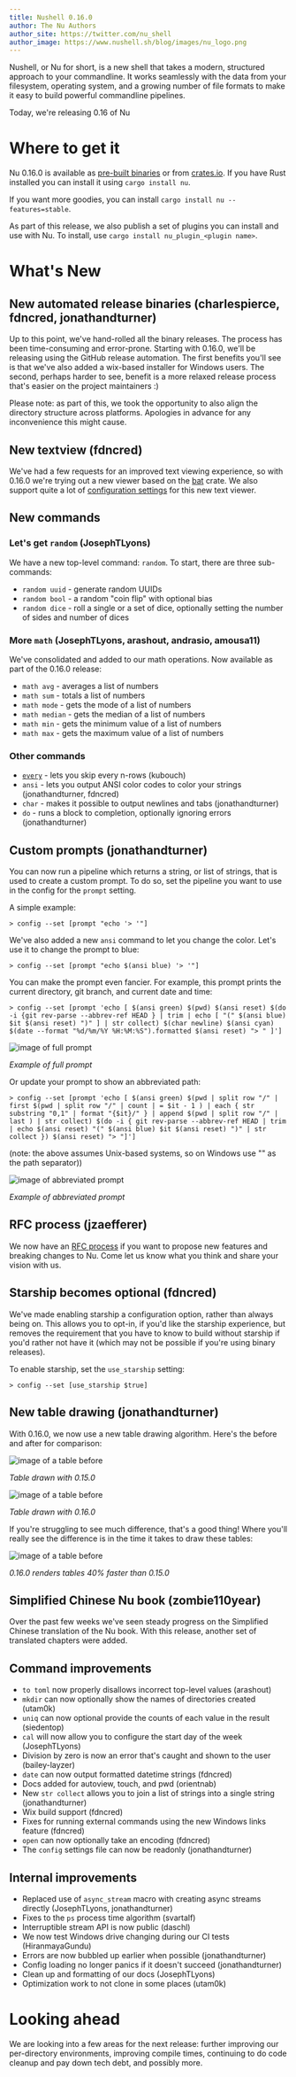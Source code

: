 ```yaml
---
title: Nushell 0.16.0
author: The Nu Authors
author_site: https://twitter.com/nu_shell
author_image: https://www.nushell.sh/blog/images/nu_logo.png
---
```


Nushell, or Nu for short, is a new shell that takes a modern, structured approach to your commandline. It works seamlessly with the data from your filesystem, operating system, and a growing number of file formats to make it easy to build powerful commandline pipelines.

Today, we're releasing 0.16 of Nu 

# Where to get it

Nu 0.16.0 is available as [pre-built binaries](https://github.com/nushell/nushell/releases/tag/0.16.0) or from [crates.io](https://crates.io/crates/nu). If you have Rust installed you can install it using `cargo install nu`.

If you want more goodies, you can install `cargo install nu --features=stable`.

As part of this release, we also publish a set of plugins you can install and use with Nu. To install, use `cargo install nu_plugin_<plugin name>`.

# What's New

## New automated release binaries (charlespierce, fdncred, jonathandturner)

Up to this point, we've hand-rolled all the binary releases. The process has been time-consuming and error-prone. Starting with 0.16.0, we'll be releasing using the GitHub release automation. The first benefits you'll see is that we've also added a wix-based installer for Windows users. The second, perhaps harder to see, benefit is a more relaxed release process that's easier on the project maintainers :)

Please note: as part of this, we took the opportunity to also align the directory structure across platforms. Apologies in advance for any inconvenience this might cause.

## New textview (fdncred)

We've had a few requests for an improved text viewing experience, so with 0.16.0 we're trying out a new viewer based on the [bat](https://crates.io/crates/bat) crate. We also support quite a lot of [configuration settings](https://github.com/nushell/nushell/pull/2010) for this new text viewer.

## New commands

### Let's get `random` (JosephTLyons)

We have a new top-level command: `random`. To start, there are three sub-commands:

* `random uuid` - generate random UUIDs
* `random bool` - a random "coin flip" with optional bias
* `random dice` - roll a single or a set of dice, optionally setting the number of sides and number of dices

### More `math` (JosephTLyons, arashout, andrasio, amousa11)

We've consolidated and added to our math operations. Now available as part of the 0.16.0 release:

* `math avg` - averages a list of numbers
* `math sum` - totals a list of numbers
* `math mode` - gets the mode of a list of numbers
* `math median` - gets the median of a list of numbers
* `math min` - gets the minimum value of a list of numbers
* `math max` - gets the maximum value of a list of numbers

### Other commands

* [`every`](https://github.com/nushell/nushell/pull/1992) - lets you skip every n-rows (kubouch)
* `ansi` - lets you output ANSI color codes to color your strings (jonathandturner, fdncred)
* `char` - makes it possible to output newlines and tabs (jonathandturner)
* `do` - runs a block to completion, optionally ignoring errors (jonathandturner)

## Custom prompts (jonathandturner)

You can now run a pipeline which returns a string, or list of strings, that is used to create a custom prompt. To do so, set the pipeline you want to use in the config for the `prompt` setting.

A simple example:

```
> config --set [prompt "echo '> '"]
```

We've also added a new `ansi` command to let you change the color. Let's use it to change the prompt to blue:

```
> config --set [prompt "echo $(ansi blue) '> '"]
```

You can make the prompt even fancier. For example, this prompt prints the current directory, git branch, and current date and time:

```
> config --set [prompt 'echo [ $(ansi green) $(pwd) $(ansi reset) $(do -i {git rev-parse --abbrev-ref HEAD } | trim | echo [ "(" $(ansi blue) $it $(ansi reset) ")" ] | str collect) $(char newline) $(ansi cyan) $(date --format "%d/%m/%Y %H:%M:%S").formatted $(ansi reset) "> " ]']
```

![image of full prompt](https://www.nushell.sh/blog/images/0_16_0_prompt_3.png)

*Example of full prompt*

Or update your prompt to show an abbreviated path:

```
> config --set [prompt 'echo [ $(ansi green) $(pwd | split row "/" | first $(pwd | split row "/" | count | = $it - 1 ) | each { str substring "0,1" | format "{$it}/" } | append $(pwd | split row "/" | last ) | str collect) $(do -i { git rev-parse --abbrev-ref HEAD | trim | echo $(ansi reset) "(" $(ansi blue) $it $(ansi reset) ")" | str collect }) $(ansi reset) "> "]']
```

(note: the above assumes Unix-based systems, so on Windows use "\" as the path separator))

![image of abbreviated prompt](https://www.nushell.sh/blog/images/0_16_0_prompt_4.png)

*Example of abbreviated prompt*

## RFC process (jzaefferer)

We now have an [RFC process](https://github.com/nushell/rfcs) if you want to propose new features and breaking changes to Nu. Come let us know what you think and share your vision with us.


## Starship becomes optional (fdncred)

We've made enabling starship a configuration option, rather than always being on. This allows you to opt-in, if you'd like the starship experience, but removes the requirement that you have to know to build without starship if you'd rather not have it (which may not be possible if you're using binary releases).

To enable starship, set the `use_starship` setting:

```
> config --set [use_starship $true]
```

## New table drawing (jonathandturner)

With 0.16.0, we now use a new table drawing algorithm. Here's the before and after for comparison:

![image of a table before](https://www.nushell.sh/blog/images/0_16_0_before_table.png)

*Table drawn with 0.15.0*

![image of a table before](https://www.nushell.sh/blog/images/0_16_0_after_table.png)

*Table drawn with 0.16.0*

If you're struggling to see much difference, that's a good thing! Where you'll really see the difference is in the time it takes to draw these tables:

![image of a table before](https://www.nushell.sh/blog/images/0_16_0_rendering_time.png)

*0.16.0 renders tables 40% faster than 0.15.0*

## Simplified Chinese Nu book (zombie110year)

Over the past few weeks we've seen steady progress on the Simplified Chinese translation of the Nu book. With this release, another set of translated chapters were added.

## Command improvements

* `to toml` now properly disallows incorrect top-level values (arashout)
* `mkdir` can now optionally show the names of directories created (utam0k)
* `uniq` can now optional provide the counts of each value in the result (siedentop)
* `cal` will now allow you to configure the start day of the week (JosephTLyons)
* Division by zero is now an error that's caught and shown to the user (bailey-layzer)
* `date` can now output formatted datetime strings (fdncred)
* Docs added for autoview, touch, and pwd (orientnab)
* New `str collect` allows you to join a list of strings into a single string (jonathandturner)
* Wix build support (fdncred)
* Fixes for running external commands using the new Windows links feature (fdncred)
* `open` can now optionally take an encoding (fdncred)
* The `config` settings file can now be readonly (jonathandturner)

## Internal improvements

* Replaced use of `async_stream` macro with creating async streams directly (JosephTLyons, jonathandturner)
* Fixes to the `ps` process time algorithm (svartalf)
* Interruptible stream API is now public (daschl)
* We now test Windows drive changing during our CI tests (HiranmayaGundu)
* Errors are now bubbled up earlier when possible (jonathandturner)
* Config loading no longer panics if it doesn't succeed (jonathandturner)
* Clean up and formatting of our docs (JosephTLyons)
* Optimization work to not clone in some places (utam0k)

# Looking ahead

We are looking into a few areas for the next release: further improving our per-directory environments, improving compile times, continuing to do code cleanup and pay down tech debt, and possibly more. 